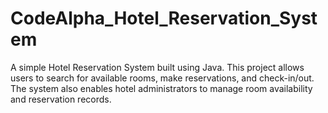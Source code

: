 # CodeAlpha_Hotel_Reservation_System
A simple Hotel Reservation System built using Java. This project allows users to search for available rooms, make reservations, and check-in/out. The system also enables hotel administrators to manage room availability and reservation records.
